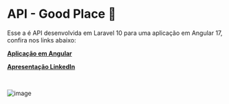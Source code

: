 

# API - Good Place 🚀 

Esse a é API desenvolvida em Laravel 10 para uma aplicação em Angular 17, confira nos links abaixo: 

[**Aplicação em Angular**](https://github.com/joaovsj/GoodPlace)

[**Apresentação LinkedIn**](https://www.linkedin.com/posts/joao-victor-silva-de-jesus_recentemente-fiquei-curioso-em-como-ficou-activity-7227138677804527616-w22t?utm_source=share&utm_medium=member_desktop)

<br>

![image](https://github.com/user-attachments/assets/c8a18834-4493-4306-8e4d-e440c278b1fb)
